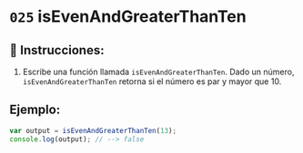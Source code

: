 # `025` isEvenAndGreaterThanTen

## 📝 Instrucciones:

1. Escribe una función llamada `isEvenAndGreaterThanTen`. Dado un número, `isEvenAndGreaterThanTen` retorna si el número es par y mayor que 10.

## Ejemplo:

```Javascript
var output = isEvenAndGreaterThanTen(13);
console.log(output); // --> false
```